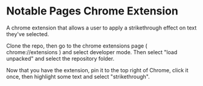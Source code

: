 # Notable Pages Chrome Extension

A chrome extension that allows a user to apply a strikethrough effect on text they've selected.

Clone the repo, then go to the chrome extensions page ( chrome://extensions ) and select developer mode. Then select "load unpacked" and select the repository folder.

Now that you have the extension, pin it to the top right of Chrome, click it once, then highlight some text and select "strikethrough".
